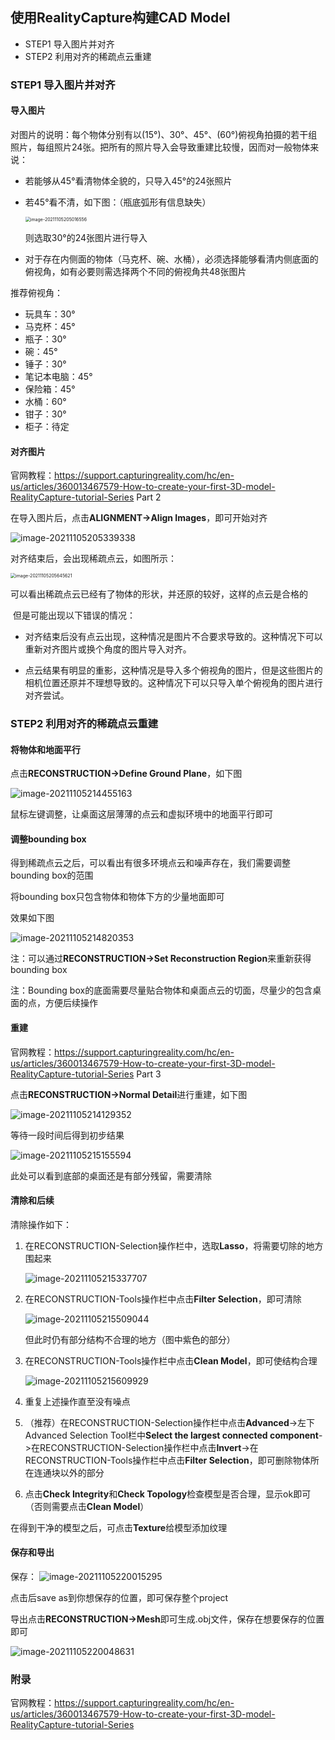 ## 使用RealityCapture构建CAD Model

* STEP1 导入图片并对齐
* STEP2 利用对齐的稀疏点云重建

### STEP1 导入图片并对齐

#### 导入图片

对图片的说明：每个物体分别有以(15°)、30°、45°、(60°)俯视角拍摄的若干组照片，每组照片24张。把所有的照片导入会导致重建比较慢，因而对一般物体来说：

* 若能够从45°看清物体全貌的，只导入45°的24张照片
* 若45°看不清，如下图：（瓶底弧形有信息缺失）

  <img src="./tutorial_imgs/1.png" alt="image-20211105205016556" style="zoom:50%;" />

  则选取30°的24张图片进行导入

* 对于存在内侧面的物体（马克杯、碗、水桶），必须选择能够看清内侧底面的俯视角，如有必要则需选择两个不同的俯视角共48张图片

推荐俯视角：

* 玩具车：30°
* 马克杯：45°
* 瓶子：30°
* 碗：45°
* 锤子：30°
* 笔记本电脑：45°
* 保险箱：45°
* 水桶：60°
* 钳子：30°
* 柜子：待定

#### 对齐图片

官网教程：https://support.capturingreality.com/hc/en-us/articles/360013467579-How-to-create-your-first-3D-model-RealityCapture-tutorial-Series Part 2

在导入图片后，点击**ALIGNMENT->Align Images**，即可开始对齐

![image-20211105205339338](./tutorial_imgs/2.png)



对齐结束后，会出现稀疏点云，如图所示：

<img src="./tutorial_imgs/3.png" alt="image-20211105205645621" style="zoom:50%;" />

​	可以看出稀疏点云已经有了物体的形状，并还原的较好，这样的点云是合格的

​	但是可能出现以下错误的情况：

+ 对齐结束后没有点云出现，这种情况是图片不合要求导致的。这种情况下可以重新对齐图片或换个角度的图片导入对齐。

+ 点云结果有明显的重影，这种情况是导入多个俯视角的图片，但是这些图片的相机位置还原并不理想导致的。这种情况下可以只导入单个俯视角的图片进行对齐尝试。



### STEP2 利用对齐的稀疏点云重建

#### 将物体和地面平行

点击**RECONSTRUCTION->Define Ground Plane**，如下图

![image-20211105214455163](./tutorial_imgs/4.png)

鼠标左键调整，让桌面这层薄薄的点云和虚拟环境中的地面平行即可

#### 调整bounding box

得到稀疏点云之后，可以看出有很多环境点云和噪声存在，我们需要调整bounding box的范围

将bounding box只包含物体和物体下方的少量地面即可

效果如下图

![image-20211105214820353](./tutorial_imgs/5.png)

注：可以通过**RECONSTRUCTION->Set Reconstruction Region**来重新获得bounding box

注：Bounding box的底面需要尽量贴合物体和桌面点云的切面，尽量少的包含桌面的点，方便后续操作

#### 重建

官网教程：https://support.capturingreality.com/hc/en-us/articles/360013467579-How-to-create-your-first-3D-model-RealityCapture-tutorial-Series Part 3

点击**RECONSTRUCTION->Normal Detail**进行重建，如下图

![image-20211105214129352](./tutorial_imgs/6.png)

等待一段时间后得到初步结果

![image-20211105215155594](./tutorial_imgs/7.png)

此处可以看到底部的桌面还是有部分残留，需要清除

#### 清除和后续

清除操作如下：

1. 在RECONSTRUCTION-Selection操作栏中，选取**Lasso**，将需要切除的地方围起来

   ![image-20211105215337707](./tutorial_imgs/8.png)

2. 在RECONSTRUCTION-Tools操作栏中点击**Filter Selection**，即可清除

   ![image-20211105215509044](./tutorial_imgs/9.png)

   但此时仍有部分结构不合理的地方（图中紫色的部分）

3. 在RECONSTRUCTION-Tools操作栏中点击**Clean Model**，即可使结构合理

   ![image-20211105215609929](./tutorial_imgs/10.png)

4. 重复上述操作直至没有噪点

5. （推荐）在RECONSTRUCTION-Selection操作栏中点击**Advanced**->左下Advanced Selection Tool栏中**Select the largest connected component**->在RECONSTRUCTION-Selection操作栏中点击**Invert**->在RECONSTRUCTION-Tools操作栏中点击**Filter Selection**，即可删除物体所在连通块以外的部分

6. 点击**Check Integrity**和**Check Topology**检查模型是否合理，显示ok即可（否则需要点击**Clean Model**）



在得到干净的模型之后，可点击**Texture**给模型添加纹理

#### 保存和导出

保存：
![image-20211105220015295](./tutorial_imgs/11.png)

点击后save as到你想保存的位置，即可保存整个project

导出点击**RECONSTRUCTION->Mesh**即可生成.obj文件，保存在想要保存的位置即可

![image-20211105220048631](./tutorial_imgs/12.png)

### 附录

官网教程：https://support.capturingreality.com/hc/en-us/articles/360013467579-How-to-create-your-first-3D-model-RealityCapture-tutorial-Series